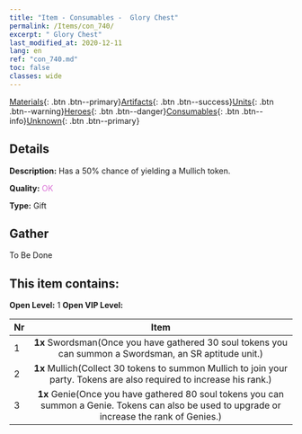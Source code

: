 ```yaml
---
title: "Item - Consumables -  Glory Chest"
permalink: /Items/con_740/
excerpt: " Glory Chest"
last_modified_at: 2020-12-11
lang: en
ref: "con_740.md"
toc: false
classes: wide
---
```

 [Materials](/Items/){: .btn .btn--primary}[Artifacts](/Items/Artifacts/){: .btn .btn--success}[Units](/Items/Units/){: .btn .btn--warning}[Heroes](/Items/Heroes/){: .btn .btn--danger}[Consumables](/Items/Consumables/){: .btn .btn--info}[Unknown](/Items/Unknown/){: .btn .btn--primary}

## Details
 **Description:** Has a 50% chance of yielding a Mullich token.

 **Quality:** <span style="color: #DA70D6">OK</span>

 **Type:** Gift

## Gather

  To Be Done

## This item contains:

 **Open Level:** 1
 **Open VIP Level:** 

  | Nr |      Item    |
  |:---|:------------:|
  | 1 |  **1x** Swordsman(Once you have gathered 30 soul tokens you can summon a Swordsman, an SR aptitude unit.) | 
  | 2 |  **1x** Mullich(Collect 30 tokens to summon Mullich to join your party. Tokens are also required to increase his rank.) | 
  | 3 |  **1x** Genie(Once you have gathered 80 soul tokens you can summon a Genie. Tokens can also be used to upgrade or increase the rank of Genies.) | 
